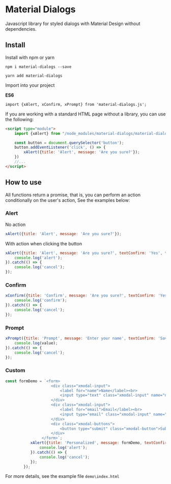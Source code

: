 # Material Dialogs

Javascript library for styled dialogs with Material Design without dependencies.

## Install
Install with npm or yarn
````shell
npm i material-dialogs --save
````
````shell
yarn add material-dialogs
````

Import into your project

**ES6**
````shell
import {xAlert, xConfirm, xPrompt} from 'material-dialogs.js';
````

If you are working with a standard HTML page without a library, you can use the following:
````html
<script type="module">
    import {xAlert} from "/node_modules/material-dialogs/material-dialogs.js";

    const button = document.querySelector('button');
    button.addEventListener('click', () => {
        xAlert({title: 'Alert', message: 'Are you sure?'});
    })
    //...
</script>
````

## How to use

All functions return a promise, that is, you can perform an action conditionally on the user's action,
See the examples below:

### Alert

No action
````javascript
xAlert({title: 'Alert', message: 'Are you sure?'});
````

With action when clicking the button
````javascript
xAlert({title: 'Alert', message: 'Are you sure?', textConfirm: 'Yes', textCancel: 'No'}).then(() => {
    console.log('alert');
}).catch(() => {
    console.log('cancel');
});
````

### Confirm

````javascript
xConfirm({title: 'Confirm', message: 'Are you sure?', textConfirm: 'Yes', textCancel: 'No'}).then(() => {
    console.log('confirm');
}).catch(() => {
    console.log('cancel');
});
````

### Prompt

````javascript
xPrompt({title: 'Prompt', message: 'Enter your name', textConfirm: 'Save', textCancel: 'Cancel', value: 'Mark'}).then((value) => {
    console.log(value);
}).catch(() => {
    console.log('cancel');
});
````

### Custom
````javascript
const formDemo = `<form>
                    <div class="xmodal-input">
                        <label for="name">Name</label><br>
                        <input type="text" class="xmodal-input" name="name"><br>
                    </div> 
                    <div class="xmodal-input">
                        <label for="email">Email</label><br>
                        <input type="email" class="xmodal-input" name="email"><br>
                    </div>
                    <div class="xmodal-buttons">
                        <button type="submit" class="xmodal-button">Submit</button>
                    </div>
                </form>`;
           xAlert({title: 'Personalized', message: formDemo, textConfirm: null}).then(() => {
               console.log('alert');
           }).catch(() => {
               console.log('cancel');
           });
        });
````

For more details, see the example file `demo\index.html`